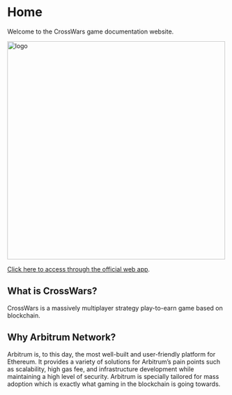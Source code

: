# Home

Welcome to the CrossWars game documentation website.

<img src="../img/cwlogo.png" alt="logo" width="500"/>

[Click here to access through the official web app](https://crosswars.io/#/). 

## What is CrossWars?
CrossWars is a massively multiplayer strategy play-to-earn game based on blockchain.

## Why Arbitrum Network?

Arbitrum is, to this day, the most well-built and user-friendly platform for Ethereum. It provides a variety of solutions for Arbitrum’s pain points such as scalability, high gas fee, and infrastructure development while maintaining a high level of security. Arbitrum is specially tailored for mass adoption which is exactly what gaming in the blockchain is going towards. 
